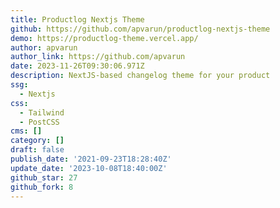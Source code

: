 ```yaml
---
title: Productlog Nextjs Theme
github: https://github.com/apvarun/productlog-nextjs-theme
demo: https://productlog-theme.vercel.app/
author: apvarun
author_link: https://github.com/apvarun
date: 2023-11-26T09:30:06.971Z
description: NextJS-based changelog theme for your product
ssg:
  - Nextjs
css:
  - Tailwind
  - PostCSS
cms: []
category: []
draft: false
publish_date: '2021-09-23T18:28:40Z'
update_date: '2023-10-08T18:40:00Z'
github_star: 27
github_fork: 8
---
```

